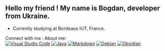 
## Hello my friend ! My name is Bogdan, developer from Ukraine. 
- Currently studying at Bordeaux IUT, France.

Connect with me : 
About me:<br/>
<a href="https://code.visualstudio.com/">![Visual Studio Code](https://img.shields.io/badge/Visual%20Studio%20Code-0078d7.svg?style=for-the-badge&logo=visual-studio-code&logoColor=white)</a>
<a href="https://docs.oracle.com/en/java/">![Java](https://img.shields.io/badge/java-%23ED8B00.svg?style=for-the-badge&logo=openjdk&logoColor=white)</a>
<a href="https://www.markdownguide.org/">![Markdown](https://img.shields.io/badge/markdown-%23000000.svg?style=for-the-badge&logo=markdown&logoColor=white)</a>
<a href="https://www.debian.org/index.fr.html">![Debian](https://img.shields.io/badge/Debian-D70A53?style=for-the-badge&logo=debian&logoColor=white)</a>
<a href="https://obsidian.md/">![Obsidian](https://img.shields.io/badge/Obsidian-%23483699.svg?style=for-the-badge&logo=obsidian&logoColor=white)</a>
<br/>


